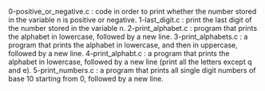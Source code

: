 0-positive_or_negative.c : code in order to print whether the number stored in the variable n is positive or negative.
1-last_digit.c : print the last digit of the number stored in the variable n.
2-print_alphabet.c : program that prints the alphabet in lowercase, followed by a new line.
3-print_alphabets.c : a program that prints the alphabet in lowercase, and then in uppercase, followed by a new line.
4-print_alphabt.c : a program that prints the alphabet in lowercase, followed by a new line (print all the letters except q and e).
5-print_numbers.c : a program that prints all single digit numbers of base 10 starting from 0, followed by a new line.
